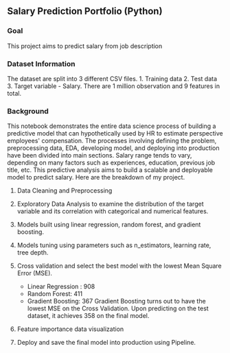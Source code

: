 ## Salary Prediction Portfolio (Python)

### Goal 
This project aims to predict salary from job description

### Dataset Information
The dataset are split into 3 different CSV files. 1. Training data 2. Test data 3. Target variable - Salary. There are 1 million observation and 9 features in total.

### Background
This notebook demonstrates the entire data science process of building a predictive model that can hypothetically used by HR to estimate perspective employees' compensation. The processes involving defining the problem, preprocessing data, EDA, developing model, and deploying into production have been divided into main sections. Salary range tends to vary, depending on many factors such as experiences, education, previous job title, etc. This predictive analysis aims to build a scalable and deployable model to predict salary. Here are the breakdown of my project.

1. Data Cleaning and Preprocessing
2. Exploratory Data Analysis to examine the distribution of the target variable and its correlation with categorical and numerical features. 
3. Models built using linear regression, random forest, and gradient boosting. 
4. Models tuning using parameters such as n_estimators, learning rate, tree depth. 
5. Cross validation and select the best model with the lowest Mean Square Error (MSE). 
      - Linear Regression : 908
      - Random Forest: 411
      - Gradient Boosting: 367
  Gradient Boosting turns out to have the lowest MSE on the Cross Validation. Upon predicting on the test dataset, it achieves 358 on the final model.

6. Feature importance data visualization 
7. Deploy and save the final model into production using Pipeline.


### 


